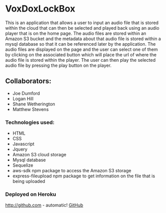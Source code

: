 # VoxDoxLockBox
This is an application that allows a user to input an audio file that is stored within the cloud that can then be selected and played back using an audio player that is on the home page.  The audio files are stored within an Amazon S3 bucket and the metadata about that audio file is stored within a mysql database so that it can be referenced later by the application.  The audio files are displayed on the page and the user can select one of them by clicking on the associated button which will place the url of where the audio file is stored within the player.  The user can then play the selected audio file by pressing the play button on the player.

## Collaborators:
* Joe Dumford
* Logan Hill
* Shane Wetherington
* Matthew Stevens


### Technologies used:
* HTML
* CSS
* Javascript
* Jquery
* Amazon S3 cloud storage
* Mysql database
* Sequelize
* aws-sdk npm package to access the Amazon S3 storage
* express-fileupload npm package to get information on the file that is being uploaded

### Deployed on Heroku
http://github.com - automatic!
[GitHub](http://github.com)